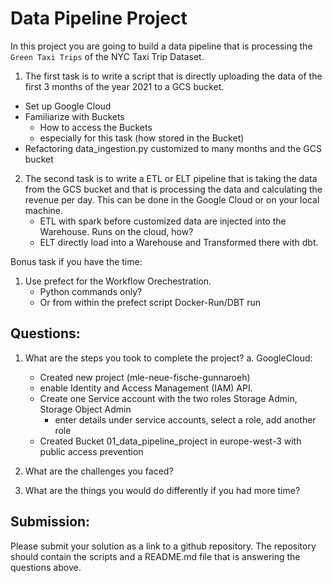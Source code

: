 # Data Pipeline Project

In this project you are going to build a data pipeline that is processing the `Green Taxi Trips` of the NYC Taxi Trip Dataset. 

1. The first task is to write a script that is directly uploading the data of the first 3 months of the year 2021 to a GCS bucket.
  - Set up Google Cloud
  - Familiarize with Buckets
    - How to access the Buckets 
    - especially for this task (how stored in the Bucket)
  - Refactoring data_ingestion.py customized to many months and the GCS bucket

2. The second task is to write a ETL or ELT pipeline that is taking the data from the GCS bucket and that is processing the data and calculating the revenue per day.  This can be done in the Google Cloud or on your local machine.
   - ETL with spark before customized data are injected into the Warehouse. Runs on the cloud, how?
   - ELT directly load into a Warehouse and Transformed there with dbt.

Bonus task if you have the time:

1. Use prefect for the Workflow Orechestration.
   - Python commands only?
   - Or from within the prefect script Docker-Run/DBT run


## Questions:

1. What are the steps you took to complete the project?
   a. GoogleCloud:
     - Created new project (mle-neue-fische-gunnaroeh) 
     - enable Identity and Access Management (IAM) API.
     - Create one Service account with the two roles Storage Admin, Storage Object Admin
       - enter details under service accounts, select a role, add another role
     - Created Bucket 01_data_pipeline_project in europe-west-3 with public access prevention   

3. What are the challenges you faced?
4. What are the things you would do differently if you had more time?

## Submission:

Please submit your solution as a link to a github repository. The repository should contain the scripts and a README.md file that is answering the questions above.

